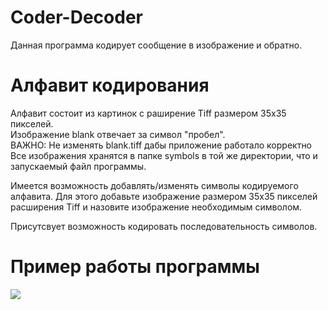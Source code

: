 # Coder-Decoder
  Данная программа кодирует сообщение в изображение и обратно.
 
# Алфавит кодирования
  Алфавит состоит из картинок с раширение Tiff размером 35x35 пикселей.  
  Изображение blank отвечает за символ "пробел".   
  ВАЖНО: Не изменять blank.tiff дабы приложение работало корректно   
  Все изображения хранятся в папке symbols в той же директории, что и запускаемый файл программы.
     
  Имеется возможность добавлять/изменять символы кодируемого алфавита. Для этого добавьте изображение размером 35х35 пикселей 
  расширения Tiff и назовите изображение необходимым символом.
     
  Присутсвует возможность кодировать последовательность символов.
  

# Пример работы программы
  <img src="http://i.imgur.com/WSHan1m.png"></img>
